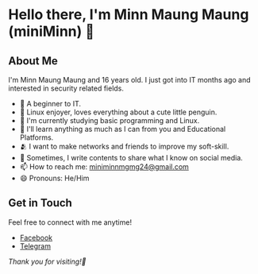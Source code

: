 # Hello there, I'm Minn Maung Maung (miniMinn) 👋

## About Me

I'm Minn Maung Maung and 16 years old. I just got into IT months ago
and interested in security related fields.

- 🔰 A beginner to IT.
- 🐧 Linux enjoyer, loves everything about a cute little penguin.
- 🌱 I'm currently studying basic programming and Linux.
- 👀 I'll learn anything as much as I can from you and Educational Platforms.
- 🫂 I want to make networks and friends to improve my soft-skill.
- 📝 Sometimes, I write contents to share what I know on social media.
- 📫 How to reach me: miniminnmgmg24@gmail.com
- 😄 Pronouns: He/Him


## Get in Touch

Feel free to connect with me anytime!

- [Facebook](https://www.facebook.com/profile.php?id=100087719122627)
- [Telegram](t.me/@miniMinn24)


*Thank you for visiting!🌿*
